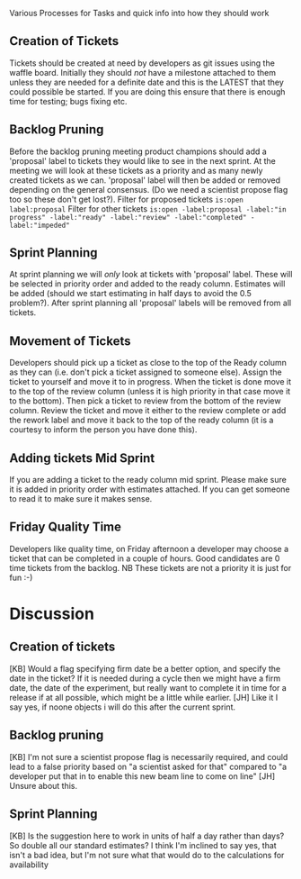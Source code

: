 Various Processes for Tasks and quick info into how they should work

## Creation of Tickets

Tickets should be created at need by developers as git issues using the waffle board. Initially they should *not* have a milestone attached to them unless they are needed for a definite date and this is the LATEST that they could possible be started. If you are doing this ensure that there is enough time for testing; bugs fixing etc.

## Backlog Pruning

Before the backlog pruning meeting product champions should add a 'proposal' label to tickets they would like to see in the next sprint. At the meeting we will look at these tickets as a priority and as many newly created tickets as we can. 'proposal' label will then be added or removed depending on the general consensus. (Do we need a scientist propose flag too so these don't get lost?).
Filter for proposed tickets `is:open label:proposal`
Filter for other tickets `is:open -label:proposal -label:"in progress" -label:"ready" -label:"review" -label:"completed" -label:"impeded"`

## Sprint Planning

At sprint planning we will *only* look at tickets with 'proposal' label. These will be selected in priority order and added to the ready column. Estimates will be added (should we start estimating in half days to avoid the 0.5 problem?). After sprint planning all 'proposal' labels will be removed from all tickets.

## Movement of Tickets

Developers should pick up a ticket as close to the top of the Ready column as they can (i.e. don't pick a ticket assigned to someone else). Assign the ticket to yourself and move it to in progress. When the ticket is done move it to the top of the review column (unless it is high priority in that case move it to the bottom). Then pick a ticket to review from the bottom of the review column. Review the ticket and move it either to the review complete or add the rework label and move it back to the top of the ready column (it is a courtesy to inform the person you have done this).

## Adding tickets Mid Sprint

If you are adding a ticket to the ready column mid sprint. Please make sure it is added in priority order with estimates attached. If you can get someone to read it to make sure it makes sense.

## Friday Quality Time

Developers like quality time, on Friday afternoon a developer may choose a ticket that can be completed in a couple of hours. Good candidates are 0 time tickets from the backlog. NB These tickets are not a priority it is just for fun :-)

# Discussion

## Creation of tickets
[KB] Would a flag specifying firm date be a better option, and specify the date in the ticket? If it is needed during a cycle then we might have a firm date, the date of the experiment, but really want to complete it in time for a release if at all possible, which might be a little while earlier.
[JH] Like it I say yes, if noone objects i will do this after the current sprint.

## Backlog pruning
[KB] I'm not sure a scientist propose flag is necessarily required, and could lead to a false priority based on "a scientist asked for that" compared to "a developer put that in to enable this new beam line to come on line"
[JH] Unsure about this.

## Sprint Planning
[KB] Is the suggestion here to work in units of half a day rather than days? So double all our standard estimates? I think I'm inclined to say yes, that isn't a bad idea, but I'm not sure what that would do to the calculations for availability
